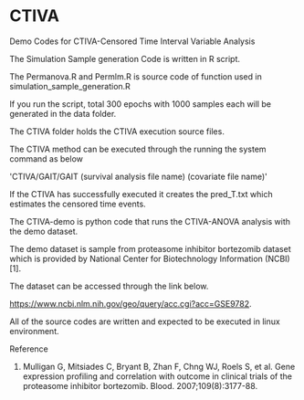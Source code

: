 # CTIVA
Demo Codes for CTIVA-Censored Time Interval Variable Analysis

The Simulation Sample generation Code is written in R script. 

The Permanova.R and Permlm.R is source code of function used in simulation_sample_generation.R

If you run the script, total 300 epochs with 1000 samples each will be generated in the data folder.

The CTIVA folder holds the CTIVA execution source files. 

The CTIVA method can be executed through the running the system command as below

'CTIVA/GAIT/GAIT (survival analysis file name) (covariate file name)'

If the CTIVA has successfully executed it creates the pred_T.txt which estimates the censored time events.

The CTIVA-demo is python code that runs the CTIVA-ANOVA analysis with the demo dataset.

The demo dataset is sample from proteasome inhibitor bortezomib dataset which is provided by National Center for Biotechnology Information (NCBI) [1].

The dataset can be accessed through the link below.

https://www.ncbi.nlm.nih.gov/geo/query/acc.cgi?acc=GSE9782.

All of the source codes are written and expected to be executed in linux environment.

Reference 

1. Mulligan G, Mitsiades C, Bryant B, Zhan F, Chng WJ, Roels S, et al. Gene expression profiling and correlation with outcome in clinical trials of the proteasome inhibitor bortezomib. Blood. 2007;109(8):3177-88.
